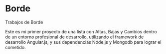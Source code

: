 # Borde
Trabajos de Borde

Este es mi primer proyecto de una lista con Altas, Bajas y Cambios dentro de un
entorno profesional de desarrollo, utilizando el framework de desarrollo Angular.js,
y sus dependencias Node.js y Mongodb para lograr el cometido.
